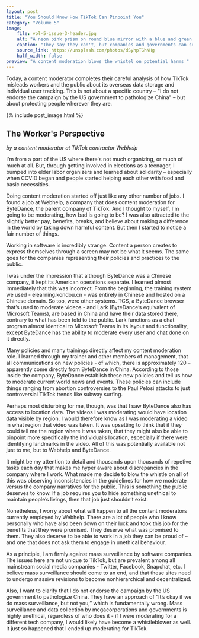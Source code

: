 ```yaml
---
layout: post
title: "You Should Know How TikTok Can Pinpoint You"
category: "Volume 5"
image:
    file: vol-5-issue-3-header.jpg
    alt: "A neon pink prism on round blue mirror with a blue and green gradient background"
    caption: "They say they can't, but companies and governments can see right through you"
    source_link: https://unsplash.com/photos/dSyhpTGhNHg
    half_width: false
preview: "A content moderation blows the whistel on potential harms "
---
```


Today, a content moderator completes their careful analysis of how TikTok misleads workers and the public about its overseas data storage and individual user tracking. This is not about a specific country – "I do not endorse the campaign by the US government to pathologize China" – but about protecting people wherever they are. 

<!-- DO NOT remove the excerpt tag -->
<!--excerpt-->
<!-- remaining content goes below here -->

<!-- DO NOT remove the header image -->
{% include post_image.html %}

## The Worker's Perspective

_by a content moderator at TikTok contractor Webhelp_

I'm from a part of the US where there's not much organizing, or much of much at all. But, through getting involved in elections as a teenager, I bumped into elder labor organizers and learned about solidarity – especially when COVID began and people started helping each other with food and basic necessities.

Doing content moderation started off just like any other number of jobs. I found a job at Webhelp, a company that does content moderation for ByteDance, the parent company of TikTok. And I thought to myself, I'm going to be moderating, how bad is going to be? I was also attracted to the slightly better pay, benefits, breaks, and believe about making a difference in the world by taking down harmful content. But then I started to notice a fair number of things.

Working in software is incredibly strange. Content a person creates to express themselves through a screen may not be what it seems. The same goes for the companies representing their policies and practices to the public. 

I was under the impression that although ByteDance was a Chinese company, it kept its American operations separate. I learned almost immediately that this was incorrect. From the beginning, the training system we used - elearning.kondou.cn - was entirely in Chinese and hosted on a Chinese domain. So too, were other systems. TCS, a ByteDance browser that’s used to moderate videos - and Lark (ByteDance’s equivalent of Microsoft Teams), are based in China and have their data stored there, contrary to what has been told to the public. Lark functions as a chat program almost identical to Microsoft Teams in its layout and functionality, except ByteDance has the ability to moderate every user and chat done on it directly.

Many policies and many trainings directly affect my content moderation role. I learned through my trainer and other members of management, that all communications on new policies - of which, there is approximately 120 – apparently come directly from ByteDance in China. According to those inside the company, ByteDance establish these new policies and tell us how to moderate current world news and events. These policies can include things ranging from abortion controversies to the Paul Pelosi attacks to just controversial TikTok trends like subway surfing.

Perhaps most disturbing for me, though, was that I saw ByteDance also has access to location data. The videos I was moderating would have location data visible by region. I would therefore know as I was moderating a video in what region that video was taken. It was upsetting to think that if they could tell me the region where it was taken, that they might also be able to pinpoint more specifically the individual’s location, especially if there were identifying landmarks in the video. All of this was potentially available not just to me, but to Webhelp and ByteDance. 

It might be my attention to detail and thousands upon thousands of repetive tasks each day that makes me hyper aware about discrepancies in the company where I work. What made me decide to blow the whistle on all of this was observing inconsistencies in the guidelines for how we moderate versus the company narratives for the public. This is something the public deserves to know. If a job requires you to hide something unethical to maintain people’s livings, then that job just shouldn’t exist. 

Nonetheless, I worry about what will happen to all the content moderators currently employed by Webhelp. There are a lot of people who I know personally who have also been down on their luck and took this job for the benefits that they were promised. They deserve what was promised to them. They also deserve to be able to work in a job they can be proud of – and one that does not ask them to engage in unethical behaviour. 

As a principle, I am firmly against mass surveillance by software companies. The issues here are not unique to TikTok, but are prevalent among all mainstream social media companies - Twitter, Facebook, Snapchat, etc. I believe mass surveillance should come to an end, and that these sites need to undergo massive revisions to become nonhierarchical and decentralized.

Also, I want to clarify that I do not endorse the campaign by the US government to pathologize China. They have an approach of “It’s okay if we do mass surveillance, but not you,” which is fundamentally wrong. Mass surveillance and data collection by megacorporations and governments is highly unethical, regardless of who does it - if I were moderating for a different tech company, I would likely have become a whistleblower as well. It just so happened that I ended up moderating for TikTok.
